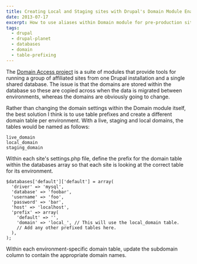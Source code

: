 ```yaml
---
title: Creating Local and Staging sites with Drupal's Domain Module Enabled
date: 2013-07-17
excerpt: How to use aliases within Domain module for pre-production sites.
tags:
  - drupal
  - drupal-planet
  - databases
  - domain
  - table-prefixing
---
```

The [Domain Access project](https://drupal.org/project/domain "The Domain Access project on Drupal.org") is a suite of modules that provide tools for running a group of affiliated sites from one Drupal installation and a single shared database. The issue is that the domains are stored within the database so these are copied across when the data is migrated between environments, whereas the domains are obviously going to change.

Rather than changing the domain settings within the Domain module itself, the best solution I think is to use table prefixes and create a different domain table per environment. With a live, staging and local domains, the tables would be named as follows:

```language-bash
live_domain
local_domain
staging_domain
```

Within each site's settings.php file, define the prefix for the domain table within the databases array so that each site is looking at the correct table for its environment.

```language-php
$databases['default']['default'] = array(
  'driver' => 'mysql',
  'database' => 'foobar',
  'username' => 'foo',
  'password' => 'bar',
  'host' => 'localhost',
  'prefix' => array(
    'default' => '',
    'domain' => 'local_', // This will use the local_domain table.
    // Add any other prefixed tables here.
  ),
);
```

Within each environment-specific domain table, update the subdomain column to contain the appropriate domain names.
